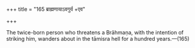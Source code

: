 +++
title = "165 ब्राह्मणायाऽवगुर्य +एव"

+++

The twice-born person who threatens a Brāhmaṇa, with the intention of striking him, wanders about in the tāmisra hell for a hundred years.—(165)